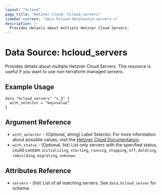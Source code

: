 ```yaml
---
layout: "hcloud"
page_title: "Hetzner Cloud: hcloud_servers"
sidebar_current: "docs-hcloud-datasource-servers-x"
description: |-
  Provides details about multiple Hetzner Cloud Servers.
---
```

# Data Source: hcloud_servers
Provides details about multiple Hetzner Cloud Servers.
This resource is useful if you want to use non-terraform managed servers.

## Example Usage
```hcl
data "hcloud_servers" "s_3" {
  with_selector = "key=value"
}
```

## Argument Reference
- `with_selector` - (Optional, string) Label Selector. For more information about possible values, visit the [Hetzner Cloud Documentation](https://docs.hetzner.cloud/#overview-label-selector).
- `with_status` - (Optional, list) List only servers with the specified status, could contain `initializing`, `starting`, `running`, `stopping`, `off`, `deleting`, `rebuilding`, `migrating`, `unknown`.

## Attributes Reference
- `servers` - (list) List of all matching servers. See `data.hcloud_server` for schema.
